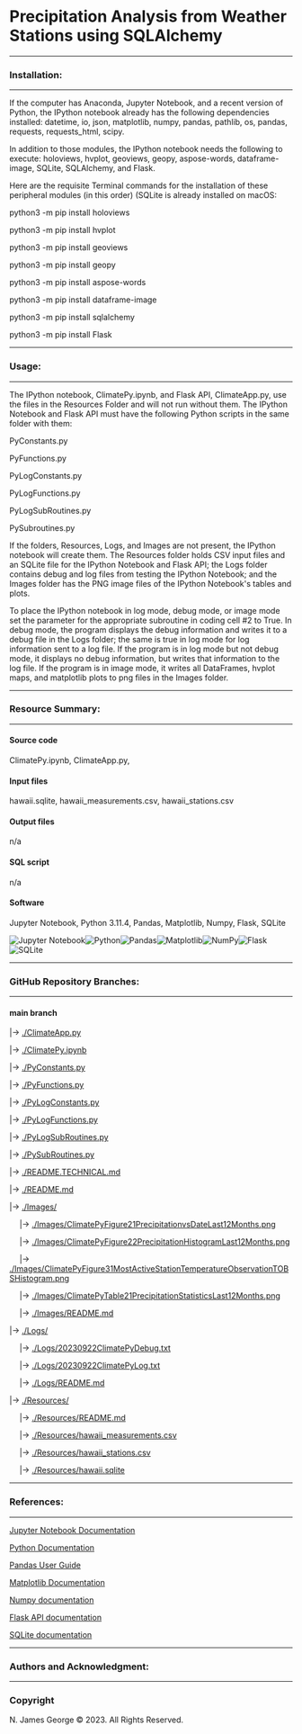 # **Precipitation Analysis from Weather Stations using SQLAlchemy**

----

### **Installation:**

----

If the computer has Anaconda, Jupyter Notebook, and a recent version of Python, the IPython notebook already has the following dependencies installed: datetime, io, json, matplotlib, numpy, pandas, pathlib, os, pandas, requests, requests_html, scipy.

In addition to those modules, the IPython notebook needs the following to execute: holoviews, hvplot, geoviews, geopy, aspose-words, dataframe-image, SQLite, SQLAlchemy, and Flask.

Here are the requisite Terminal commands for the installation of these peripheral modules (in this order) (SQLite is already installed on macOS:

python3 -m pip install holoviews

python3 -m pip install hvplot

python3 -m pip install geoviews

python3 -m pip install geopy

python3 -m pip install aspose-words

python3 -m pip install dataframe-image

python3 -m pip install sqlalchemy

python3 -m pip install Flask

----

### **Usage:**

----

The IPython notebook, ClimatePy.ipynb, and Flask API, ClimateApp.py, use the files in the Resources Folder and will not run without them.  The IPython Notebook and Flask API must have the following Python scripts in the same folder with them:

PyConstants.py

PyFunctions.py

PyLogConstants.py

PyLogFunctions.py

PyLogSubRoutines.py

PySubroutines.py

If the folders, Resources, Logs, and Images are not present, the IPython notebook will create them.  The Resources folder holds CSV input files and an SQLite file for the IPython Notebook and Flask API; the Logs folder contains debug and log files from testing the IPython Notebook; and the Images folder has the PNG image files of the IPython Notebook's tables and plots.

To place the IPython notebook in log mode, debug mode, or image mode set the parameter for the appropriate subroutine in coding cell #2 to True. In debug mode, the program displays the debug information and writes it to a debug file in the Logs folder; the same is true in log mode for log information sent to a log file. If the program is in log mode but not debug mode, it displays no debug information, but writes that information to the log file. If the program is in image mode, it writes all DataFrames, hvplot maps, and matplotlib plots to png files in the Images folder.

----

### **Resource Summary:**

----

#### Source code

ClimatePy.ipynb, ClimateApp.py,

#### Input files

hawaii.sqlite, hawaii_measurements.csv, hawaii_stations.csv

#### Output files

n/a

#### SQL script

n/a

#### Software

Jupyter Notebook, Python 3.11.4, Pandas, Matplotlib, Numpy, Flask, SQLite

![Jupyter Notebook](https://img.shields.io/badge/jupyter-%23FA0F00.svg?style=for-the-badge&logo=jupyter&logoColor=white)![Python](https://img.shields.io/badge/python-3670A0?style=for-the-badge&logo=python&logoColor=ffdd54)![Pandas](https://img.shields.io/badge/pandas-%23150458.svg?style=for-the-badge&logo=pandas&logoColor=white)![Matplotlib](https://img.shields.io/badge/Matplotlib-%23ffffff.svg?style=for-the-badge&logo=Matplotlib&logoColor=black)![NumPy](https://img.shields.io/badge/numpy-%23013243.svg?style=for-the-badge&logo=numpy&logoColor=white)![Flask](https://img.shields.io/badge/flask-%23000.svg?style=for-the-badge&logo=flask&logoColor=white)![SQLite](https://img.shields.io/badge/sqlite-%2307405e.svg?style=for-the-badge&logo=sqlite&logoColor=white)

----

### **GitHub Repository Branches:**

----

#### main branch 

|&rarr; [./ClimateApp.py](./ClimateApp.py)

|&rarr; [./ClimatePy.ipynb](./ClimatePy.ipynb)

|&rarr; [./PyConstants.py](./PyConstants.py)

|&rarr; [./PyFunctions.py](./PyFunctions.py)

|&rarr; [./PyLogConstants.py](./PyLogConstants.py)

|&rarr; [./PyLogFunctions.py](./PyLogFunctions.py)

|&rarr; [./PyLogSubRoutines.py](./PyLogSubRoutines.py)

|&rarr; [./PySubRoutines.py](./PySubRoutines.py)

|&rarr; [./README.TECHNICAL.md](./README.TECHNICAL.md)

|&rarr; [./README.md](./README.md)

|&rarr; [./Images/](./Images/)

  &emsp; |&rarr; [./Images/ClimatePyFigure21PrecipitationvsDateLast12Months.png](./Images/ClimatePyFigure21PrecipitationvsDateLast12Months.png)
  
  &emsp; |&rarr; [./Images/ClimatePyFigure22PrecipitationHistogramLast12Months.png](./Images/ClimatePyFigure22PrecipitationHistogramLast12Months.png)
  
  &emsp; |&rarr; [./Images/ClimatePyFigure31MostActiveStationTemperatureObservationTOBSHistogram.png](./Images/ClimatePyFigure31MostActiveStationTemperatureObservationTOBSHistogram.png)
  
  &emsp; |&rarr; [./Images/ClimatePyTable21PrecipitationStatisticsLast12Months.png](./Images/ClimatePyTable21PrecipitationStatisticsLast12Months.png)
  
  &emsp; |&rarr; [./Images/README.md](./Images/README.md)

|&rarr; [./Logs/](./Logs/)

  &emsp; |&rarr; [./Logs/20230922ClimatePyDebug.txt](./Logs/20230922ClimatePyDebug.txt)

  &emsp; |&rarr; [./Logs/20230922ClimatePyLog.txt](./Logs/20230922ClimatePyLog.txt)

  &emsp; |&rarr; [./Logs/README.md](./Logs/README.md)

|&rarr; [./Resources/](./Resources/)

  &emsp; |&rarr; [./Resources/README.md](./Resources/README.md)

  &emsp; |&rarr; [./Resources/hawaii_measurements.csv](./Resources/hawaii_measurements.csv)

  &emsp; |&rarr; [./Resources/hawaii_stations.csv](./Resources/hawaii_stations.csv)

  &emsp; |&rarr; [./Resources/hawaii.sqlite](./Resources/hawaii.sqlite)

----

### **References:**

----

[Jupyter Notebook Documentation](https://jupyter-notebook.readthedocs.io/en/stable/)

[Python Documentation](https://docs.python.org/3/contents.html)

[Pandas User Guide](https://pandas.pydata.org/docs/user_guide/index.html)

[Matplotlib Documentation](https://matplotlib.org/stable/index.html)

[Numpy documentation](https://numpy.org/doc/1.26/)

[Flask API documentation](https://flask.palletsprojects.com/en/2.3.x/api/)

[SQLite documentation](https://www.sqlite.org/docs.html)

----

### **Authors and Acknowledgment:**

----

### Copyright

N. James George © 2023. All Rights Reserved.

